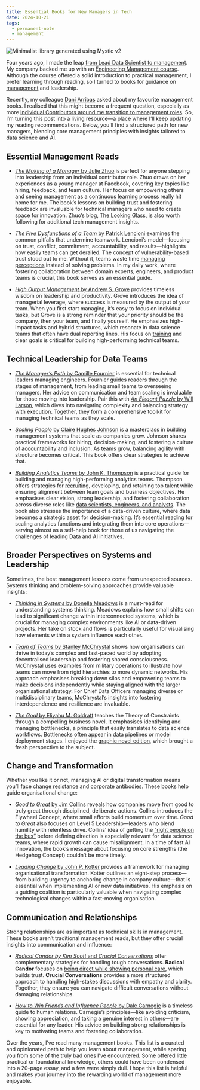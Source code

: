 ```yaml
---
title: Essential Books for New Managers in Tech
date: 2024-10-21
tags:
  - permanent-note
  - management
---
```

![Minimalist library generated using Mystic v2](notes/attachments/library-management-books.webp)

Four years ago, I made the leap [from Lead Data Scientist to management](mocs/Bio.md). My company backed me up with an [Engineering Management course](https://bright-piano-f75.notion.site/Engineering-Manager-Academy-por-F-lix-L-pez-2c39a5aa8e464f68a6a020c473934e76). Although the course offered a solid introduction to practical management, I prefer learning through reading, so I turned to books for guidance on [management](mocs/moc-management.md) and leadership.​

Recently, my colleague [Dani Arribas](https://darribas.org/) asked about my favourite management books. I realised that this might become a frequent question, especially as more [Individual Contributors around me transition to management roles](notes/Dopamine%20rush.md). So, I’m turning this post into a living resource—a place where I’ll keep updating my reading recommendations. Below, you’ll find a structured path for new managers, blending core management principles with insights tailored to data science and AI.

## Essential Management Reads

-  [_The Making of a Manager_ by Julie Zhuo](https://www.juliezhuo.com/book/manager.html) is perfect for anyone stepping into leadership from an individual contributor role. Zhuo draws on her experiences as a young manager at Facebook, covering key topics like hiring, feedback, and team culture. Her focus on empowering others and seeing management as a [continuous learning](notes/Growth%20mindset.md) process really hit home for me. The book’s lessons on building trust and fostering feedback are invaluable for technical managers who need to create space for innovation. Zhuo’s blog, [The Looking Glass](https://lg.substack.com/), is also worth following for additional tech management insights.

-  [_The Five Dysfunctions of a Team_ by Patrick Lencioni](literature-notes/Books/The%20Five%20Dysfunctions%20of%20a%20Team.md) examines the common pitfalls that undermine teamwork. Lencioni’s model—focusing on trust, conflict, commitment, accountability, and results—highlights how easily teams can get derailed. The concept of vulnerability-based trust stood out to me. Without it, teams waste time [managing perceptions](notes/You%20need%20a%20growth%20mindset%20to%20get%20honest%20feedback.md) instead of solving problems. In my daily work, where fostering collaboration between domain experts, engineers, and product teams is crucial, this book serves as an essential guide.

-  [_High Output Management_ by Andrew S. Grove](literature-notes/Books/High%20Output%20Management.md) provides timeless wisdom on leadership and productivity. Grove introduces the idea of managerial leverage, where success is measured by the output of your team. When you first start managing, it’s easy to focus on individual tasks, but Grove is a strong reminder that your priority should be the company, then your team, and finally yourself. He emphasizes high-impact tasks and hybrid structures, which resonate in data science teams that often have dual reporting lines. His focus on [training](notes/Data%20Science%20Fundamentals.md) and clear goals is critical for building high-performing technical teams.

## Technical Leadership for Data Teams

-  [_The Manager’s Path_ by Camille Fournier](https://www.oreilly.com/library/view/the-managers-path/9781491973882/) is essential for technical leaders managing engineers. Fournier guides readers through the stages of management, from leading small teams to overseeing managers. Her advice on communication and team scaling is invaluable for those moving into leadership. Pair this with [_An Elegant Puzzle_ by Will Larson](literature-notes/Books/An%20Elegant%20Puzzle.%20Systems%20of%20Engineering%20Management.md), which dives into navigating complexity and balancing strategy with execution. Together, they form a comprehensive toolkit for managing technical teams as they scale.

-  [_Scaling People_ by Claire Hughes Johnson](literature-notes/Books/Scaling%20People.%20Tactics%20for%20Management%20and%20Company%20Building.md) is a masterclass in building management systems that scale as companies grow. Johnson shares practical frameworks for hiring, decision-making, and fostering a culture of [accountability](notes/DRI.md) and inclusion. As teams grow, balancing agility with structure becomes critical. This book offers clear strategies to achieve that.

- [_Building Analytics Teams_ by John K. Thompson](https://www.oreilly.com/library/view/building-analytics-teams/9781800203167/) is a practical guide for building and managing high-performing analytics teams. Thompson offers strategies for [recruiting](notes/Como%20contratar%20DS%20y%20no%20desesperar%20en%20el%20intento.md), developing, and retaining top talent while ensuring alignment between team goals and business objectives. He emphasises clear vision, strong leadership, and fostering collaboration across diverse roles like [data scientists, engineers, and analysts](notes/Data%20teamwork%20as%20a%20transport%20service.md). The book also stresses the importance of a data-driven culture, where data becomes a strategic asset for decision-making. It’s essential reading for scaling analytics functions and integrating them into core operations—serving almost as a self-help book for those of us navigating the challenges of leading Data and AI initiatives.

## Broader Perspectives on Systems and Leadership

Sometimes, the best management lessons come from unexpected sources. Systems thinking and problem-solving approaches provide valuable insights:

-  [_Thinking in Systems_ by Donella Meadows](https://www.goodreads.com/book/show/3828902-thinking-in-systems) is a must-read for understanding systems thinking. Meadows explains how small shifts can lead to significant change within interconnected systems, which is crucial for managing complex environments like AI or data-driven projects. Her take on stock and flows is particularly useful for visualising how elements within a system influence each other.

-  [_Team of Teams_ by Stanley McChrystal](literature-notes/Books/Team%20of%20teams.md) shows how organisations can thrive in today’s complex and fast-paced world by adopting decentralised leadership and fostering shared consciousness. McChrystal uses examples from military operations to illustrate how teams can move from rigid hierarchies to more dynamic networks. His approach emphasises breaking down silos and empowering teams to make decisions independently while staying aligned with the larger organisational strategy. For Chief Data Officers managing diverse or multidisciplinary teams, McChrystal’s insights into fostering interdependence and resilience are invaluable.
 
-  [_The Goal_ by Eliyahu M. Goldratt](https://www.goodreads.com/book/show/113934.The_Goal) teaches the Theory of Constraints through a compelling business novel. It emphasises identifying and managing bottlenecks, a principle that easily translates to data science workflows. Bottlenecks often appear in data pipelines or model deployment stages. I enjoyed the [graphic novel edition](https://www.goodreads.com/book/show/35528537-eliyahu-m-goldratts), which brought a fresh perspective to the subject.

## Change and Transformation

Whether you like it or not, managing AI or digital transformation means you’ll face [change resistance](notes/Change%20Resistance.md) and [corporate antibodies](notes/Corporate%20antibodies.md). These books help guide organisational change:

-  [_Good to Great_ by Jim Collins](literature-notes/Books/Good%20to%20Great.md) reveals how companies move from good to truly great through disciplined, deliberate actions. Collins introduces the Flywheel Concept, where small efforts build momentum over time. _Good to Great_ also focuses on Level 5 Leadership—leaders who blend humility with relentless drive. Collins’ idea of getting the [“right people on the bus”](notes/Rock%20stars%20vs%20Superstars.md) before defining direction is especially relevant for data science teams, where rapid growth can cause misalignment. In a time of fast AI innovation, the book’s message about focusing on core strengths (the Hedgehog Concept) couldn’t be more timely.

-  [_Leading Change_ by John P. Kotter](literature-notes/Books/Leading%20change.md) provides a framework for managing organisational transformation. Kotter outlines an eight-step process—from building urgency to anchoring change in company culture—that is essential when implementing AI or new data initiatives. His emphasis on a guiding coalition is particularly valuable when navigating complex technological changes within a fast-moving organisation.

## Communication and Relationships

Strong relationships are as important as technical skills in management. These books aren’t traditional management reads, but they offer crucial insights into communication and influence:

-  [_Radical Candor by Kim Scott_ and _Crucial Conversations_](notes/Radical%20Candor%20and%20Crucial%20Conversations.md) offer complementary strategies for handling tough conversations. **Radical Candor** focuses on [being direct while showing personal care](notes/When%20Management%20Communication%20Techniques%20Enter%20Personal%20Life.md), which builds trust. **Crucial Conversations** provides a more structured approach to handling high-stakes discussions with empathy and clarity. Together, they ensure you can navigate difficult conversations without damaging relationships.

-  [_How to Win Friends and Influence People_ by Dale Carnegie](literature-notes/Books/How%20to%20Win%20Friends%20and%20Influence%20People.md) is a timeless guide to human relations. Carnegie’s principles—like avoiding criticism, showing appreciation, and taking a genuine interest in others—are essential for any leader. His advice on building strong relationships is key to motivating teams and fostering collaboration.

Over the years, I’ve read many management books. This list is a curated and opinionated path to help you learn about management, while sparing you from some of the truly bad ones I’ve encountered. Some offered little practical or foundational knowledge, others could have been condensed into a 20-page essay, and a few were simply dull. I hope this list is helpful and makes your journey into the rewarding world of management more enjoyable.
